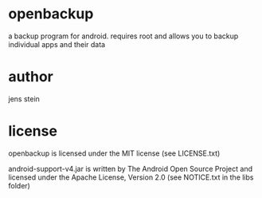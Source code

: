 openbackup
=======
a backup program for android. requires root and allows you to backup individual apps and their data

author
======
jens stein

license
=======
openbackup is licensed under the MIT license (see LICENSE.txt)

android-support-v4.jar is written by The Android Open Source Project and licensed under the Apache License, Version 2.0 (see NOTICE.txt in the libs folder)
